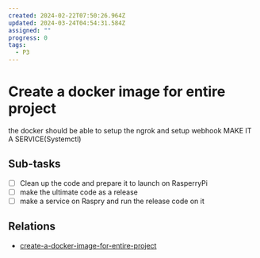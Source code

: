 ```yaml
---
created: 2024-02-22T07:50:26.964Z
updated: 2024-03-24T04:54:31.584Z
assigned: ""
progress: 0
tags:
  - P3
---
```


# Create a docker image for entire project

the docker should be able to setup the ngrok and setup webhook
MAKE IT A SERVICE(Systemctl)

## Sub-tasks

- [ ] Clean up the code and prepare it to launch on RasperryPi
- [ ] make the ultimate code as a release
- [ ] make a service on Raspry and run the release code on it

## Relations

- [create-a-docker-image-for-entire-project](create-a-docker-image-for-entire-project.md)
